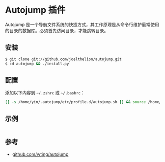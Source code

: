 # Autojump 插件

Autojump 是一个导航文件系统的快捷方式，其工作原理是从命令行维护最常使用的目录的数据库。必须首先访问目录，才能跳转目录。

## 安装

```sh
$ git clone git://github.com/joelthelion/autojump.git
$ cd autojump && ./install.py
```

## 配置

添加以下内容到 `~/.zshrc` 或 `~/.bashrc`：

```sh
[[ -s /home/yin/.autojump/etc/profile.d/autojump.sh ]] && source /home/yin/.autojump/etc/profile.d/autojump.sh
```

## 示例

```sh

```

## 参考

* [github.com/wting/autojump](https://github.com/wting/autojump)